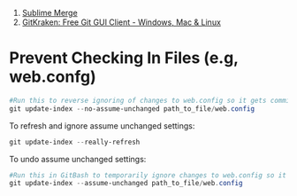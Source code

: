 1. [Sublime Merge](https://www.sublimemerge.com/)
2. [GitKraken: Free Git GUI Client - Windows, Mac & Linux](https://www.gitkraken.com/)

# Prevent Checking In Files (e.g, web.confg)

```powershell
#Run this to reverse ignoring of changes to web.config so it gets committed.
git update-index --no-assume-unchanged path_to_file/web.config
```

To refresh and ignore assume unchanged settings:
```powershell
git update-index --really-refresh
```

To undo assume unchanged settings:
```powershell
#Run this in GitBash to temporarily ignore changes to web.config so it does not get committed.
git update-index --assume-unchanged path_to_file/web.config
```

